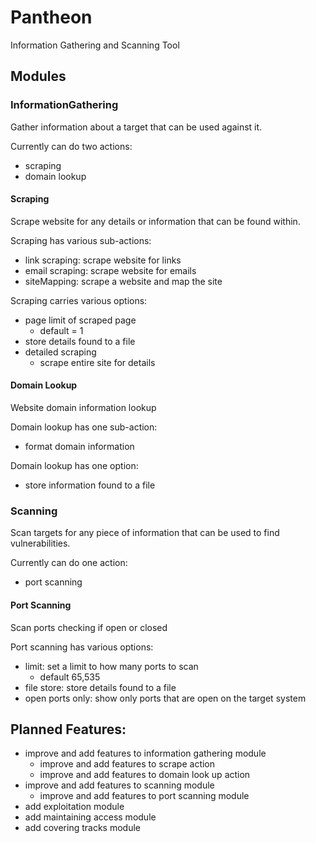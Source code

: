 # Pantheon
Information Gathering and Scanning Tool
## Modules
### InformationGathering
Gather information about a target that can be used against it.

Currently can do two actions:
- scraping
- domain lookup
  
#### Scraping
Scrape website for any details or information that can be found within. 

Scraping has various sub-actions:
- link scraping: scrape website for links
- email scraping: scrape website for emails
- siteMapping: scrape a website and map the site

Scraping carries various options:
-  page limit of scraped page
    - default = 1
- store details found to a file
- detailed scraping
    - scrape entire site for details

#### Domain Lookup
Website domain information lookup

Domain lookup has one sub-action:
- format domain information

Domain lookup has one option:
- store information found to a file

### Scanning
Scan targets for any piece of information that can be used to find vulnerabilities.

Currently can do one action:
- port scanning

#### Port Scanning
Scan ports checking if open or closed

Port scanning has various options:
- limit: set a limit to how many ports to scan
    - default 65,535
- file store: store details found to a file
- open ports only: show only ports that are open on the target system

## Planned Features:
- improve and add features to information gathering module
    - improve and add features to scrape action
    - improve and add features to domain look up action
- improve and add features to scanning module
    - improve and add features to port scanning module
- add exploitation module
- add maintaining access module
- add covering tracks module
